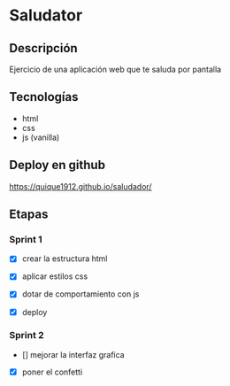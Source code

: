 # Saludator

## Descripción
Ejercicio de una aplicación web que te saluda por pantalla

## Tecnologías
- html
- css
- js (vanilla)


## Deploy en github
https://quique1912.github.io/saludador/

## Etapas

### Sprint 1
- [x] crear la estructura html
- [x] aplicar estilos css
- [x] dotar de comportamiento con js
- [x] deploy


### Sprint 2
- [] mejorar la interfaz grafica
- [x] poner el confetti